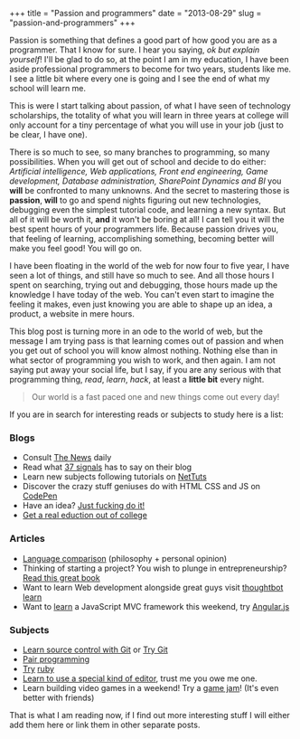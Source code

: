 +++
title = "Passion and programmers"
date = "2013-08-29"
slug = "passion-and-programmers"
+++

Passion is something that defines a good part of how good you are as a programmer. That I know for sure. I hear you saying, _ok but explain yourself_! I'll be glad to do so, at the point I am in my education, I have been aside professional programmers to become for two years, students like me. I see a little bit where every one is going and I see the end of what my school will learn me.

This is were I start talking about passion, of what I have seen of technology scholarships, the totality of what you will learn in three years at college will only account for a tiny percentage of what you will use in your job (just to be clear, I have one).

There is so much to see, so many branches to programming, so many possibilities. When you will get out of school and decide to do either: _Artificial intelligence, Web applications, Front end engineering, Game development, Database administration, SharePoint Dynamics and BI_ you __will__ be confronted to many unknowns. And the secret to mastering those is __passion__, __will__ to go and spend nights figuring out new technologies, debugging even the simplest tutorial code, and learning a new syntax. But all of it will be worth it, __and__ it won't be boring at all! I can tell you it will the best spent hours of your programmers life. Because passion drives you, that feeling of learning, accomplishing something, becoming better will make you feel good! You will go on.

I have been floating in the world of the web for now four to five year, I have seen a lot of things, and still have so much to see. And all those hours I spent on searching, trying out and debugging, those hours made up the knowledge I have today of the web. You can't even start to imagine the feeling it makes, even just knowing you are able to shape up an idea, a product, a website in mere hours.

This blog post is turning more in an ode to the world of web, but the message I am trying pass is that learning comes out of passion and when you get out of school you will know almost nothing. Nothing else than in what sector of programming you wish to work, and then again. I am not saying put away your social life, but I say, if you are any serious with that programming thing, _read_, _learn_, _hack_, at least a __little bit__ every night.

> Our world is a fast paced one and new things come out every day!

If you are in search for interesting reads or subjects to study here is a list:

### Blogs

- Consult [The News](http://thenews.im/) daily
- Read what [37 signals](http://37signals.com/svn) has to say on their blog
- Learn new subjects following tutorials on [NetTuts](http://net.tutsplus.com/)
- Discover the crazy stuff geniuses do with HTML CSS and JS on [CodePen](http://codepen.io/)
- Have an idea? [Just fucking do it!](http://justinjackson.ca/jfdi.html)
- [Get a real eduction out of college](http://online.wsj.com/article/SB10001424052748704101604576247143383496656.html)

### Articles

- [Language comparison](http://matt.aimonetti.net/posts/2013/08/27/what-technology-should-my-startup-use/) (philosophy + personal opinion)
- Thinking of starting a project? You wish to plunge in entrepreneurship? [Read this great book](http://playbook.thoughtbot.com/)
- Want to learn Web development alongside great guys visit [thoughtbot learn](https://learn.thoughtbot.com/products)
- Want to [learn](http://joelhooks.com/blog/2013/08/03/learn-angularjs-in-a-weekend/) a JavaScript MVC framework this weekend, try [Angular.js](http://angularjs.org/)

### Subjects

- [Learn source control with Git](http://rogerdudler.github.io/git-guide/) or [Try Git](http://try.github.io/)
- [Pair programming](http://blogs.atlassian.com/2009/06/pair_programming_is_kryptonite/)
- [Try](http://tryruby.org/) [ruby](https://www.ruby-lang.org/)
- [Learn to use a special kind of editor](http://yannesposito.com/Scratch/en/blog/Learn-Vim-Progressively/), trust me you owe me one.
- Learn building video games in a weekend! Try a [game jam](http://www.ludumdare.com/)! (It's even better with friends)

That is what I am reading now, if I find out more interesting stuff I will either add them here or link them in other separate posts.
